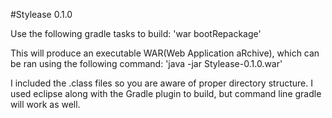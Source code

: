 #Stylease 0.1.0

Use the following gradle tasks to build:
	'war
	bootRepackage'
	
This will produce an executable WAR(Web Application aRchive),
which can be ran using the following command:
	'java -jar Stylease-0.1.0.war'
	
I included the .class files so you are aware of proper 
directory structure. I used eclipse along with the Gradle
plugin to build, but command line gradle will work as well.

